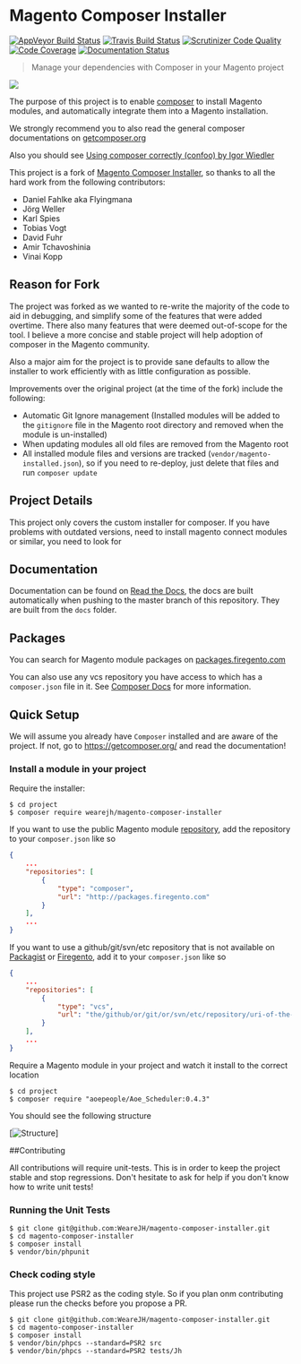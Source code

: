 # Magento Composer Installer
[![AppVeyor Build Status](https://img.shields.io/appveyor/ci/AydinHassan/magento-composer-installer/master.svg?style=flat-square&label=windows)](https://ci.appveyor.com/project/AydinHassan/magento-composer-installer)
[![Travis Build Status](https://img.shields.io/travis/AydinHassan/magento-module-composer-installer.svg?style=flat-square&label=linux)](https://travis-ci.org/AydinHassan/magento-module-composer-installer) [![Scrutinizer Code Quality](https://img.shields.io/scrutinizer/g/WeareJH/magento-composer-installer.svg?style=flat-square)](https://scrutinizer-ci.com/g/WeareJH/magento-composer-installer/?branch=master) [![Code Coverage](https://img.shields.io/scrutinizer/coverage/g/WeareJH/magento-composer-installer.svg?style=flat-square)](https://scrutinizer-ci.com/g/WeareJH/magento-composer-installer/?branch=master)
[![Documentation Status](https://readthedocs.org/projects/magento-composer-installer/badge/?version=master)](https://readthedocs.org/projects/magento-composer-installer/?badge=master)



> Manage your dependencies with Composer in your Magento project

<a href="http://www.wearejh.com"><img src="http://cl.ly/image/3Y3O0M2z310j/jh-100-red.png" /></a>

The purpose of this project is to 
enable [composer](https://github.com/composer/composer) to install Magento modules,
and automatically integrate them into a Magento installation.

We strongly recommend you to also read the general composer documentations on [getcomposer.org](http://getcomposer.org)

Also you should see [Using composer correctly (confoo) by Igor Wiedler](https://speakerdeck.com/igorw/using-composer-correctly-confoo)

This project is a fork of [Magento Composer Installer](https://github.com/magento-hackathon/magento-composer-installer), so thanks to all the hard work from the following contributors: 

* Daniel Fahlke aka Flyingmana
* Jörg Weller
* Karl Spies
* Tobias Vogt
* David Fuhr
* Amir Tchavoshinia
* Vinai Kopp

## Reason for Fork
The project was forked as we wanted to re-write the majority of the code to aid in debugging, and simplify some of the features
that were added overtime. There also many features that were deemed out-of-scope for the tool. I believe a more concise and stable
project will help adoption of composer in the Magento community.

Also a major aim for the project is to provide sane defaults to allow the installer to work efficiently with as little configuration as 
possible. 

Improvements over the original project (at the time of the fork) include the following:

* Automatic Git Ignore management (Installed modules will be added to the `gitignore` file in the Magento root directory and removed when the module is un-installed)
* When updating modules all old files are removed from the Magento root
* All installed module files and versions are tracked (`vendor/magento-installed.json`), so if you need to re-deploy, just delete that files and run `composer update`

## Project Details
 
This project only covers the custom installer for composer. If you have problems with outdated versions,
need to install magento connect modules or similar, you need to look for 
 
## Documentation

Documentation can be found on [Read the Docs](http://magento-composer-installer.readthedocs.org/en/latest/), the docs are built automatically when pushing to
the master branch of this repository. They are built from the `docs` folder.

## Packages
You can search for Magento module packages on [packages.firegento.com](http://packages.firegento.com/)

You can also use any vcs repository you have access to which has a `composer.json` file in it. See [Composer Docs](https://getcomposer.org/doc/05-repositories.md#vcs) for more information. 

## Quick Setup

We will assume you already have `Composer` installed and are aware of the project. If not, go to https://getcomposer.org/ 
and read the documentation!


### Install a module in your project

Require the installer:

```
$ cd project
$ composer require wearejh/magento-composer-installer
```


If you want to use the public Magento module [repository](http://packages.firegento.com),
add the repository to your `composer.json` like so

```json
{
    ...
    "repositories": [
        {
            "type": "composer",
            "url": "http://packages.firegento.com"
        }
    ],
    ...
}
```

If you want to use a github/git/svn/etc repository that is not available on [Packagist](https://packagist.org/) or [Firegento](http://packages.firegento.com/), add it to your `composer.json` like so

```json
{
    ...
    "repositories": [
        {
            "type": "vcs",
            "url": "the/github/or/git/or/svn/etc/repository/uri-of-the-module"
        }
    ],
    ...
}
```

Require a Magento module in your project and watch it install to the correct location

```
$ cd project
$ composer require "aoepeople/Aoe_Scheduler:0.4.3"
```

You should see the following structure

[![Structure](http://ss.jhf.tw/99TcvMyg4X.png)]


##Contributing

All contributions will require unit-tests. This is in order to keep the project stable and stop regressions.
Don't hesitate to ask for help if you don't know how to write unit tests!

### Running the Unit Tests

```
$ git clone git@github.com:WeareJH/magento-composer-installer.git
$ cd magento-composer-installer
$ composer install
$ vendor/bin/phpunit
```

### Check coding style

This project use PSR2 as the coding style. So if you plan onm contributing please run
the checks before you propose a PR.

```
$ git clone git@github.com:WeareJH/magento-composer-installer.git
$ cd magento-composer-installer
$ composer install
$ vendor/bin/phpcs --standard=PSR2 src
$ vendor/bin/phpcs --standard=PSR2 tests/Jh
```
